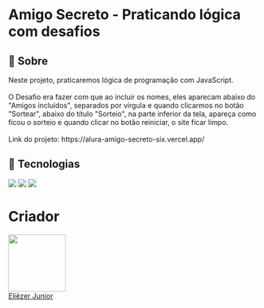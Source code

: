 <h1>Amigo Secreto - Praticando lógica com desafios</h1>

<h2>🔖 Sobre</h2>
<p>Neste projeto, praticaremos lógica de programação com JavaScript.<br><br>O Desafio era fazer com que ao incluir os nomes, eles aparecam abaixo do "Amigos incluídos", separados por vírgula e quando clicarmos no botão "Sortear", abaixo do título "Sorteio", na parte inferior da tela, apareça como ficou o sorteio e quando clicar no botão reiniciar, o site ficar limpo.<br><br> Link do projeto: https://alura-amigo-secreto-six.vercel.app/</p>

## 🚀 Tecnologias
<div>
  <img src="https://img.shields.io/badge/HTML-239120?style=for-the-badge&logo=html5&logoColor=white">
  <img src="https://img.shields.io/badge/CSS-239120?&style=for-the-badge&logo=css3&logoColor=white">
  <img src="https://img.shields.io/badge/JavaScript-F7DF1E?style=for-the-badge&logo=javascript&logoColor=black">
</div>

# Criador

[<img loading="lazy" src="https://avatars.githubusercontent.com/u/103620029?v=4" width=115><br>Eliézer Junior](https://github.com/ersjunior)